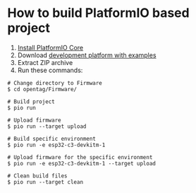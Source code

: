 How to build PlatformIO based project
=====================================

1. [Install PlatformIO Core](https://docs.platformio.org/page/core.html)
2. Download [development platform with examples](https://github.com/platformio/platform-espressif32/archive/develop.zip)
3. Extract ZIP archive
4. Run these commands:

```shell
# Change directory to Firmware
$ cd opentag/Firmware/

# Build project
$ pio run

# Upload firmware
$ pio run --target upload

# Build specific environment
$ pio run -e esp32-c3-devkitm-1

# Upload firmware for the specific environment
$ pio run -e esp32-c3-devkitm-1 --target upload

# Clean build files
$ pio run --target clean
```